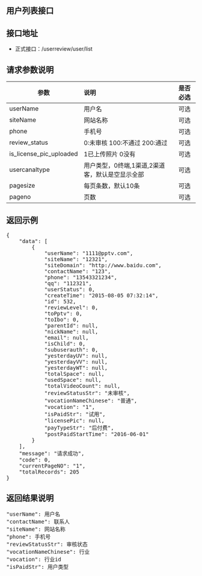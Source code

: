 用户列表接口
----------

接口地址
----------
  * 正式接口：/userreview/user/list

请求参数说明
----------
|  参数         |说明          |是否必选|
| ------------- |:-------------|:-----:|
| userName      | 用户名           |可选    |
| siteName      | 网站名称           |可选    |
| phone      | 手机号           |可选    |
| review_status      | 0:未审核 100:不通过 200:通过 |可选    |
| is_license_pic_uploaded | 1已上传照片 0没有| 可选 |  
| usercanaltype       | 用户类型，0终端,1渠道,2渠道客，默认是空显示全部 |可选    |
| pagesize      | 每页条数，默认10条 |可选    |
| pageno      | 页数 |可选    |

返回示例
----------
<pre>
{
    "data": [
        {
            "userName": "1111@pptv.com",
            "siteName": "12321",
            "siteDomain": "http://www.baidu.com",
            "contactName": "123",
            "phone": "13543321234",
            "qq": "112321",
            "userStatus": 0,
            "createTime": "2015-08-05 07:32:14",
            "id": 532,
            "reviewLevel": 0,
            "toPptv": 0,
            "toIbo": 0,
            "parentId": null,
            "nickName": null,
            "email": null,
            "isChild": 0,
            "subuserauth": 0,
            "yesterdayUV": null,
            "yesterdayVV": null,
            "yesterdayWT": null,
            "totalSpace": null,
            "usedSpace": null,
            "totalVideoCount": null,
            "reviewStatusStr": "未审核",
            "vocationNameChinese": "普通",
            "vocation": "1",
            "isPaidStr": "试用",
            "licensePic": null,
            "payTypeStr": "后付费",
            "postPaidStartTime": "2016-06-01"
        }
    ],
    "message": "请求成功",
    "code": 0,
    "currentPageNO": "1",
    "totalRecords": 205
}
</pre>

返回结果说明
----------
<pre>
"userName": 用户名
"contactName": 联系人
"siteName": 网站名称
"phone": 手机号
"reviewStatusStr": 审核状态
"vocationNameChinese": 行业
"vocation": 行业id
"isPaidStr": 用户类型
</pre>